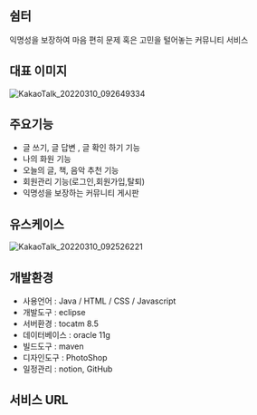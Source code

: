 ## 쉼터
익명성을 보장하여 마음 편히 문제 혹은 고민을 털어놓는 커뮤니티 서비스  

## 대표 이미지
![KakaoTalk_20220310_092649334](https://user-images.githubusercontent.com/98693749/157775558-80357fe2-267a-4b76-93af-8c46bfdeca3e.png)

## 주요기능
- 글 쓰기, 글 답변 , 글 확인 하기 기능
- 나의 화원 기능
- 오늘의 글, 책, 음악 추천 기능
- 회원관리 기능(로그인,회원가입,탈퇴)
- 익명성을 보장하는 커뮤니티 게시판

## 유스케이스
![KakaoTalk_20220310_092526221](https://user-images.githubusercontent.com/98693749/157775605-fd642d54-4780-4b16-b79c-e779500a6e51.png) 

## 개발환경
- 사용언어 : Java / HTML / CSS / Javascript
- 개발도구 : eclipse 
- 서버환경 : tocatm 8.5 
- 데이터베이스 : oracle 11g
- 빌드도구 : maven
- 디자인도구 : PhotoShop
- 일정관리 : notion, GitHub

## 서비스 URL

